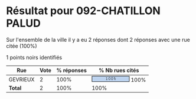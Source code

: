 # Résultat pour 092-CHATILLON PALUD

Sur l'ensemble de la ville il y a eu 2 réponses dont 2 réponses avec une rue citée (100%)

1 points noirs identifiés

| Rue | Vote | % réponses | % Nb rues cités|
|-----|------|------------|----------------|
| GEVRIEUX | 2 | 100% | <img src="../../img/bar_100.gif" />&nbsp;100%|
| **Total** | 2 | 100% | 100%|

